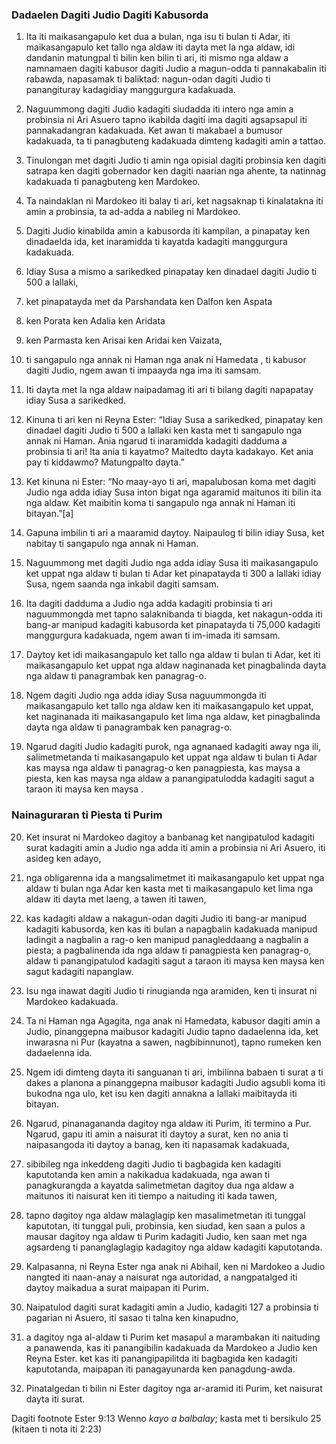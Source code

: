### Dadaelen Dagiti Judio Dagiti Kabusorda

1. Ita iti maikasangapulo ket dua a bulan, nga isu ti bulan ti Adar, iti maikasangapulo ket tallo nga aldaw iti dayta met la nga aldaw, idi dandanin matungpal ti bilin ken bilin ti ari, iti mismo nga aldaw a namnamaen dagiti kabusor dagiti Judio a magun-odda ti pannakabalin iti rabawda, napasamak ti baliktad: nagun-odan dagiti Judio ti panangituray kadagidiay manggurgura kadakuada.
2. Naguummong dagiti Judio kadagiti siudadda iti intero nga amin a probinsia ni Ari Asuero tapno ikabilda dagiti ima dagiti agsapsapul iti pannakadangran kadakuada. Ket awan ti makabael a bumusor kadakuada, ta ti panagbuteng kadakuada dimteng kadagiti amin a tattao.
3. Tinulongan met dagiti Judio ti amin nga opisial dagiti probinsia ken dagiti satrapa ken dagiti gobernador ken dagiti naarian nga ahente, ta natinnag kadakuada ti panagbuteng ken Mardokeo.
4. Ta naindaklan ni Mardokeo iti balay ti ari, ket nagsaknap ti kinalatakna iti amin a probinsia, ta ad-adda a nabileg ni Mardokeo.
5. Dagiti Judio kinabilda amin a kabusorda iti kampilan, a pinapatay ken dinadaelda ida, ket inaramidda ti kayatda kadagiti manggurgura kadakuada.
6. Idiay Susa a mismo a sarikedked pinapatay ken dinadael dagiti Judio ti 500 a lallaki,
7. ket pinapatayda met da Parshandata ken Dalfon ken Aspata
8. ken Porata ken Adalia ken Aridata
9. ken Parmasta ken Arisai ken Aridai ken Vaizata,
10. ti sangapulo nga annak ni Haman nga anak ni Hamedata , ti kabusor dagiti Judio, ngem awan ti impaayda nga ima iti samsam.

11. Iti dayta met la nga aldaw naipadamag iti ari ti bilang dagiti napapatay idiay Susa a sarikedked.
12. Kinuna ti ari ken ni Reyna Ester: “Idiay Susa a sarikedked, pinapatay ken dinadael dagiti Judio ti 500 a lallaki ken kasta met ti sangapulo nga annak ni Haman. Ania ngarud ti inaramidda kadagiti dadduma a probinsia ti ari! Ita ania ti kayatmo? Maitedto dayta kadakayo. Ket ania pay ti kiddawmo? Matungpalto dayta.”
13. Ket kinuna ni Ester: “No maay-ayo ti ari, mapalubosan koma met dagiti Judio nga adda idiay Susa inton bigat nga agaramid maitunos iti bilin ita nga aldaw. Ket maibitin koma ti sangapulo nga annak ni Haman iti bitayan.”[a]
14. Gapuna imbilin ti ari a maaramid daytoy. Naipaulog ti bilin idiay Susa, ket nabitay ti sangapulo nga annak ni Haman.
15. Naguummong met dagiti Judio nga adda idiay Susa iti maikasangapulo ket uppat nga aldaw ti bulan ti Adar ket pinapatayda ti 300 a lallaki idiay Susa, ngem saanda nga inkabil dagiti samsam.

16. Ita dagiti dadduma a Judio nga adda kadagiti probinsia ti ari naguummongda met tapno salaknibanda ti biagda, ket nakagun-odda iti bang-ar manipud kadagiti kabusorda ket pinapatayda ti 75,000 kadagiti manggurgura kadakuada, ngem awan ti im-imada iti samsam.
17. Daytoy ket idi maikasangapulo ket tallo nga aldaw ti bulan ti Adar, ket iti maikasangapulo ket uppat nga aldaw naginanada ket pinagbalinda dayta nga aldaw ti panagrambak ken panagrag-o.
18. Ngem dagiti Judio nga adda idiay Susa naguummongda iti maikasangapulo ket tallo nga aldaw ken iti maikasangapulo ket uppat, ket naginanada iti maikasangapulo ket lima nga aldaw, ket pinagbalinda dayta nga aldaw ti panagrambak ken panagrag-o.
19. Ngarud dagiti Judio kadagiti purok, nga agnanaed kadagiti away nga ili, salimetmetanda ti maikasangapulo ket uppat nga aldaw ti bulan ti Adar kas maysa nga aldaw ti panagrag-o ken panagpiesta, kas maysa a piesta, ken kas maysa nga aldaw a panangipatulodda kadagiti sagut a taraon iti maysa ken maysa .

### Nainaguraran ti Piesta ti Purim

20. Ket insurat ni Mardokeo dagitoy a banbanag ket nangipatulod kadagiti surat kadagiti amin a Judio nga adda iti amin a probinsia ni Ari Asuero, iti asideg ken adayo,
21. nga obligarenna ida a mangsalimetmet iti maikasangapulo ket uppat nga aldaw ti bulan nga Adar ken kasta met ti maikasangapulo ket lima nga aldaw iti dayta met laeng, a tawen iti tawen,
22. kas kadagiti aldaw a nakagun-odan dagiti Judio iti bang-ar manipud kadagiti kabusorda, ken kas iti bulan a napagbalin kadakuada manipud ladingit a nagbalin a rag-o ken manipud panagleddaang a nagbalin a piesta; a pagbalinenda ida nga aldaw ti panagpiesta ken panagrag-o, aldaw ti panangipatulod kadagiti sagut a taraon iti maysa ken maysa ken sagut kadagiti napanglaw.

23. Isu nga inawat dagiti Judio ti rinugianda nga aramiden, ken ti insurat ni Mardokeo kadakuada.
24. Ta ni Haman nga Agagita, nga anak ni Hamedata, kabusor dagiti amin a Judio, pinanggepna maibusor kadagiti Judio tapno dadaelenna ida, ket inwarasna ni Pur (kayatna a sawen, nagbibinnunot), tapno rumeken ken dadaelenna ida.
25. Ngem idi dimteng dayta iti sanguanan ti ari, imbilinna babaen ti surat a ti dakes a planona a pinanggepna maibusor kadagiti Judio agsubli koma iti bukodna nga ulo, ket isu ken dagiti annakna a lallaki maibitayda iti bitayan.
26. Ngarud, pinanagananda dagitoy nga aldaw iti Purim, iti termino a Pur. Ngarud, gapu iti amin a naisurat iti daytoy a surat, ken no ania ti naipasangoda iti daytoy a banag, ken iti napasamak kadakuada,
27. sibibileg nga inkeddeng dagiti Judio ti bagbagida ken kadagiti kaputotanda ken amin a nakikadua kadakuada, nga awan ti panagkurangda a kayatda salimetmetan dagitoy dua nga aldaw a maitunos iti naisurat ken iti tiempo a naituding iti kada tawen,
28. tapno dagitoy nga aldaw malaglagip ken masalimetmetan iti tunggal kaputotan, iti tunggal puli, probinsia, ken siudad, ken saan a pulos a mausar dagitoy nga aldaw ti Purim kadagiti Judio, ken saan met nga agsardeng ti pananglaglagip kadagitoy nga aldaw kadagiti kaputotanda.

29. Kalpasanna, ni Reyna Ester nga anak ni Abihail, ken ni Mardokeo a Judio nangted iti naan-anay a naisurat nga autoridad, a nangpatalged iti daytoy maikadua a surat maipapan iti Purim.
30. Naipatulod dagiti surat kadagiti amin a Judio, kadagiti 127 a probinsia ti pagarian ni Asuero, iti sasao ti talna ken kinapudno,
31. a dagitoy nga al-aldaw ti Purim ket masapul a marambakan iti naituding a panawenda, kas iti panangibilin kadakuada da Mardokeo a Judio ken Reyna Ester. ket kas iti panangipapilitda iti bagbagida ken kadagiti kaputotanda, maipapan iti panagayunarda ken panagdung-awda.
32. Pinatalgedan ti bilin ni Ester dagitoy nga ar-aramid iti Purim, ket naisurat dayta iti surat.

Dagiti footnote
Ester 9:13 Wenno *kayo a balbalay*; kasta met ti bersikulo 25 (kitaen ti nota iti 2:23)